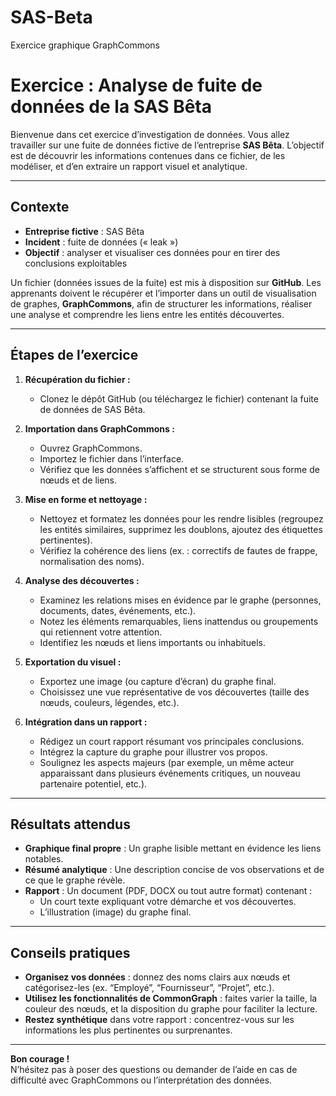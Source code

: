 # SAS-Beta
Exercice graphique GraphCommons
# Exercice : Analyse de fuite de données de la SAS Bêta

Bienvenue dans cet exercice d’investigation de données. Vous allez travailler sur une fuite de données fictive de l’entreprise **SAS Bêta**. L’objectif est de découvrir les informations contenues dans ce fichier, de les modéliser, et d’en extraire un rapport visuel et analytique.

---

## Contexte

- **Entreprise fictive** : SAS Bêta  
- **Incident** : fuite de données (« leak »)  
- **Objectif** : analyser et visualiser ces données pour en tirer des conclusions exploitables

Un fichier (données issues de la fuite) est mis à disposition sur **GitHub**. Les apprenants doivent le récupérer et l’importer dans un outil de visualisation de graphes, **GraphCommons**, afin de structurer les informations, réaliser une analyse et comprendre les liens entre les entités découvertes.

---

## Étapes de l’exercice

1. **Récupération du fichier :**  
   - Clonez le dépôt GitHub (ou téléchargez le fichier) contenant la fuite de données de SAS Bêta.

2. **Importation dans GraphCommons :**  
   - Ouvrez GraphCommons.  
   - Importez le fichier dans l’interface.  
   - Vérifiez que les données s’affichent et se structurent sous forme de nœuds et de liens.

3. **Mise en forme et nettoyage :**  
   - Nettoyez et formatez les données pour les rendre lisibles (regroupez les entités similaires, supprimez les doublons, ajoutez des étiquettes pertinentes).  
   - Vérifiez la cohérence des liens (ex. : correctifs de fautes de frappe, normalisation des noms).

4. **Analyse des découvertes :**  
   - Examinez les relations mises en évidence par le graphe (personnes, documents, dates, événements, etc.).  
   - Notez les éléments remarquables, liens inattendus ou groupements qui retiennent votre attention.  
   - Identifiez les nœuds et liens importants ou inhabituels.

5. **Exportation du visuel :**  
   - Exportez une image (ou capture d’écran) du graphe final.  
   - Choisissez une vue représentative de vos découvertes (taille des nœuds, couleurs, légendes, etc.).

6. **Intégration dans un rapport :**  
   - Rédigez un court rapport résumant vos principales conclusions.  
   - Intégrez la capture du graphe pour illustrer vos propos.  
   - Soulignez les aspects majeurs (par exemple, un même acteur apparaissant dans plusieurs événements critiques, un nouveau partenaire potentiel, etc.).

---

## Résultats attendus

- **Graphique final propre** : Un graphe lisible mettant en évidence les liens notables.  
- **Résumé analytique** : Une description concise de vos observations et de ce que le graphe révèle.  
- **Rapport** : Un document (PDF, DOCX ou tout autre format) contenant :  
  - Un court texte expliquant votre démarche et vos découvertes.  
  - L’illustration (image) du graphe final.

---

## Conseils pratiques

- **Organisez vos données** : donnez des noms clairs aux nœuds et catégorisez-les (ex. “Employé”, “Fournisseur”, “Projet”, etc.).  
- **Utilisez les fonctionnalités de CommonGraph** : faites varier la taille, la couleur des nœuds, et la disposition du graphe pour faciliter la lecture.  
- **Restez synthétique** dans votre rapport : concentrez-vous sur les informations les plus pertinentes ou surprenantes.

---

**Bon courage !**  
N’hésitez pas à poser des questions ou demander de l’aide en cas de difficulté avec GraphCommons ou l’interprétation des données.
